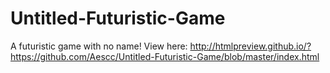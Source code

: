 # Untitled-Futuristic-Game
A futuristic game with no name!
View here: http://htmlpreview.github.io/?https://github.com/Aescc/Untitled-Futuristic-Game/blob/master/index.html